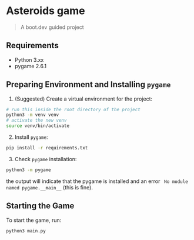 # Asteroids game
> A boot.dev guided project

## Requirements

- Python 3.xx
- pygame 2.6.1

## Preparing Environment and Installing `pygame`

1. (Suggested) Create a virtual environment for the project:

```bash
# run this inside the root directory of the project
python3 -m venv venv
# activate the new venv
source venv/bin/activate
```

2. Install `pygame`:

```bash
pip install -r requirements.txt
```

3. Check `pygame` installation:

```bash
python3 -m pygame
```

the output will indicate that the pygame is installed and an error ` No module named pygame.__main__` (this is fine).

## Starting the Game

To start the game, run:

```bash
python3 main.py
```

